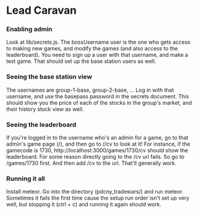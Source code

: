 # Lead Caravan

### Enabling admin

Look at lib/secrets.js. The bossUsername user is the one who gets access to making new games, and modify the games (and also access to the leaderboard). You need to sign up a user with that username, and make a test game. That should set up the base station users as well.

### Seeing the base station view

The usernames are group-1-base, group-2-base, ...
Log in with that username, and use the basepass password in the secrets document. This should show you the price of each of the stocks in the group's market, and their history stock view as well.

### Seeing the leaderboard

If you're logged in to the username who's an admin for a game, go to that admin's game page (/<gamecode>), and then go to /<gamecode>/cv to look at it! For instance, if the gamecode is 1730, http://localhost:3000/games/1730/cv should show the leaderboard. For some reason directly going to the /cv url fails. So go to /games/1730 first. And then add /cv to the url. That'll generally work.

### Running it all

Install meteor. Go into the directory (pdcny_tradewars/) and run meteor. Sometimes it fails the first time cause the setup run order isn't set up very well, but stopping it (ctrl + c) and running it again should work.